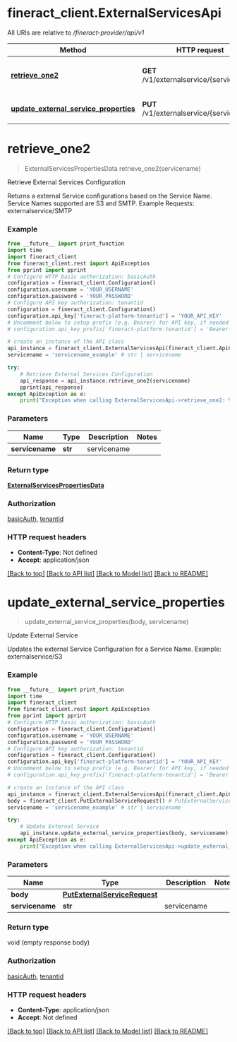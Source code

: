 # fineract_client.ExternalServicesApi

All URIs are relative to */fineract-provider/api/v1*

Method | HTTP request | Description
------------- | ------------- | -------------
[**retrieve_one2**](ExternalServicesApi.md#retrieve_one2) | **GET** /v1/externalservice/{servicename} | Retrieve External Services Configuration
[**update_external_service_properties**](ExternalServicesApi.md#update_external_service_properties) | **PUT** /v1/externalservice/{servicename} | Update External Service

# **retrieve_one2**
> ExternalServicesPropertiesData retrieve_one2(servicename)

Retrieve External Services Configuration

Returns a external Service configurations based on the Service Name.  Service Names supported are S3 and SMTP.  Example Requests:  externalservice/SMTP

### Example
```python
from __future__ import print_function
import time
import fineract_client
from fineract_client.rest import ApiException
from pprint import pprint
# Configure HTTP basic authorization: basicAuth
configuration = fineract_client.Configuration()
configuration.username = 'YOUR_USERNAME'
configuration.password = 'YOUR_PASSWORD'
# Configure API key authorization: tenantid
configuration = fineract_client.Configuration()
configuration.api_key['fineract-platform-tenantid'] = 'YOUR_API_KEY'
# Uncomment below to setup prefix (e.g. Bearer) for API key, if needed
# configuration.api_key_prefix['fineract-platform-tenantid'] = 'Bearer'

# create an instance of the API class
api_instance = fineract_client.ExternalServicesApi(fineract_client.ApiClient(configuration))
servicename = 'servicename_example' # str | servicename

try:
    # Retrieve External Services Configuration
    api_response = api_instance.retrieve_one2(servicename)
    pprint(api_response)
except ApiException as e:
    print("Exception when calling ExternalServicesApi->retrieve_one2: %s\n" % e)
```

### Parameters

Name | Type | Description  | Notes
------------- | ------------- | ------------- | -------------
 **servicename** | **str**| servicename | 

### Return type

[**ExternalServicesPropertiesData**](ExternalServicesPropertiesData.md)

### Authorization

[basicAuth](../README.md#basicAuth), [tenantid](../README.md#tenantid)

### HTTP request headers

 - **Content-Type**: Not defined
 - **Accept**: application/json

[[Back to top]](#) [[Back to API list]](../README.md#documentation-for-api-endpoints) [[Back to Model list]](../README.md#documentation-for-models) [[Back to README]](../README.md)

# **update_external_service_properties**
> update_external_service_properties(body, servicename)

Update External Service

Updates the external Service Configuration for a Service Name.  Example:   externalservice/S3

### Example
```python
from __future__ import print_function
import time
import fineract_client
from fineract_client.rest import ApiException
from pprint import pprint
# Configure HTTP basic authorization: basicAuth
configuration = fineract_client.Configuration()
configuration.username = 'YOUR_USERNAME'
configuration.password = 'YOUR_PASSWORD'
# Configure API key authorization: tenantid
configuration = fineract_client.Configuration()
configuration.api_key['fineract-platform-tenantid'] = 'YOUR_API_KEY'
# Uncomment below to setup prefix (e.g. Bearer) for API key, if needed
# configuration.api_key_prefix['fineract-platform-tenantid'] = 'Bearer'

# create an instance of the API class
api_instance = fineract_client.ExternalServicesApi(fineract_client.ApiClient(configuration))
body = fineract_client.PutExternalServiceRequest() # PutExternalServiceRequest | 
servicename = 'servicename_example' # str | servicename

try:
    # Update External Service
    api_instance.update_external_service_properties(body, servicename)
except ApiException as e:
    print("Exception when calling ExternalServicesApi->update_external_service_properties: %s\n" % e)
```

### Parameters

Name | Type | Description  | Notes
------------- | ------------- | ------------- | -------------
 **body** | [**PutExternalServiceRequest**](PutExternalServiceRequest.md)|  | 
 **servicename** | **str**| servicename | 

### Return type

void (empty response body)

### Authorization

[basicAuth](../README.md#basicAuth), [tenantid](../README.md#tenantid)

### HTTP request headers

 - **Content-Type**: application/json
 - **Accept**: Not defined

[[Back to top]](#) [[Back to API list]](../README.md#documentation-for-api-endpoints) [[Back to Model list]](../README.md#documentation-for-models) [[Back to README]](../README.md)

